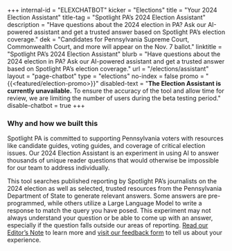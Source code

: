 +++
internal-id = "ELEXCHATBOT"
kicker = "Elections"
title = "Your 2024 Election Assistant"
title-tag = "Spotlight PA’s 2024 Election Assistant"
description = "Have questions about the 2024 election in PA? Ask our AI-powered assistant and get a trusted answer based on Spotlight PA’s election coverage."
dek = "Candidates for Pennsylvania Supreme Court, Commonwealth Court, and more will appear on the Nov. 7 ballot."
linktitle = "Spotlight PA’s 2024 Election Assistant"
blurb = "Have questions about the 2024 election in PA? Ask our AI-powered assistant and get a trusted answer based on Spotlight PA’s election coverage."
url = "/elections/assistant"
layout = "page-chatbot"
type = "elections"
no-index = false
promo = "{{<featured/election-promo>}}"
disabled-text = "**The Election Assistant is currently unavailable.** To ensure the accuracy of the tool and allow time for review, we are limiting the number of users during the beta testing period."
disable-chatbot = true
+++

### Why and how we built this

Spotlight PA is committed to supporting Pennsylvania voters with resources like candidate guides, voting guides, and coverage of critical election issues. Our 2024 Election Assistant is an experiment in using AI to answer thousands of unique reader questions that would otherwise be impossible for our team to address individually.

This tool searches published reporting by Spotlight PA’s journalists on the 2024 election as well as selected, trusted resources from the Pennsylvania Department of State to generate relevant answers. Some answers are pre-programmed, while others utilize a Large Language Model to write a response to match the query you have posed. This experiment may not always understand your question or be able to come up with an answer, especially if the question falls outside our areas of reporting. [Read our Editor’s Note](/news/2024/09/spotlight-pennsylvania-election-assistant-editors-note/) to learn more and [visit our feedback form](https://docs.google.com/forms/d/e/1FAIpQLSfyRZEabAGvm23xb5MbU9TiOYEZbkPklgG-WnpWZIlz1Cy9JA/viewform) to tell us about your experience.
